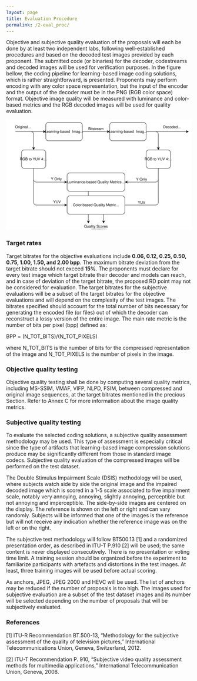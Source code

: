 ```yaml
---
layout: page
title: Evaluation Procedure
permalink: /2-eval_proc/
---
```


Objective and subjective quality evaluation of the proposals will each be done by at least two independent labs, following well-established procedures and based on the decoded test images provided by each proponent. The submitted code (or binaries) for the decoder, codestreams and decoded images will be used for verification purposes. In the figure bellow, the coding pipeline for learning-based image coding solutions, which is rather straightforward, is presented. Proponents may perform encoding with any color space representation, but the input of the encoder and the output of the decoder must be in the PNG (RGB color space) format. Objective image quality will be measured with luminance and color-based metrics and the RGB decoded images will be used for quality evaluation.

<p align="center">
<img src="/public/pipeline.svg" width="600" height="300" alt="Coding pipeline"/>
</p>

### Target rates

Target bitrates for the objective evaluations include **0.06, 0.12, 0.25, 0.50, 0.75, 1.00, 1.50, and 2.00 bpp**. The maximum bitrate deviation from the target bitrate should not exceed **15%**. The proponents must declare for every test image which target bitrate their decoder and models can reach, and in case of deviation of the target bitrate, the proposed RD point may not be considered for evaluation. The target bitrates for the subjective evaluations will be a subset of the target bitrates for the objective evaluations and will depend on the complexity of the test images.
The bitrates specified should account for the total number of bits necessary for generating the encoded file (or files) out of which the decoder can reconstruct a lossy version of the entire image. The main rate metric is the number of bits per pixel (bpp) defined as:


BPP = (N_TOT_BITS)/(N_TOT_PIXELS)


where N_TOT_BITS is the number of bits for the compressed representation of the image and N_TOT_PIXELS is the number of pixels in the image. 


### Objective quality testing

Objective quality testing shall be done by computing several quality metrics, including MS-SSIM, VMAF, VIFP, NLPD, FSIM, between compressed and original image sequences, at the target bitrates mentioned in the precious Section. Refer to Annex C for more information about the image quality metrics.

### Subjective quality testing

To evaluate the selected coding solutions, a subjective quality assessment methodology may be used. This type of assessment is especially critical since the type of artifacts that learning-based image compression solutions produce may be significantly different from those in standard image codecs. Subjective quality evaluation of the compressed images will be performed on the test dataset. 

The Double Stimulus Impairment Scale (DSIS) methodology will be used, where subjects watch side by side the original image and the impaired decoded image which is scored in a 1-5 scale associated to five impairment scale, notably very annoying, annoying, slightly annoying, perceptible but not annoying and imperceptible. The side-by-side images are centered on the display. The reference is shown on the left or right and can vary randomly. Subjects will be informed that one of the images is the reference but will not receive any indication whether the reference image was on the left or on the right. 

The subjective test methodology will follow BT500.13 [1] and a randomized presentation order, as described in ITU-T P.910 [2] will be used; the same content is never displayed consecutively. There is no presentation or voting time limit. A training session should be organized before the experiment to familiarize participants with artefacts and distortions in the test images. At least, three training images will be used before actual scoring.

As anchors, JPEG, JPEG 2000 and HEVC will be used. The list of anchors may be reduced if the number of proposals is too high. The images used for subjective evaluation are a subset of the test dataset images and its number will be selected depending on the number of proposals that will be subjectively evaluated. 

### References

[1] ITU-R Recommendation BT.500-13, “Methodology for the subjective assessment of the quality of television pictures,” International Telecommunications Union, Geneva, Switzerland, 2012.


[2] ITU-T Recommendation P. 910, “Subjective video quality assessment methods for multimedia applications,” International Telecommunication Union, Geneva, 2008.




